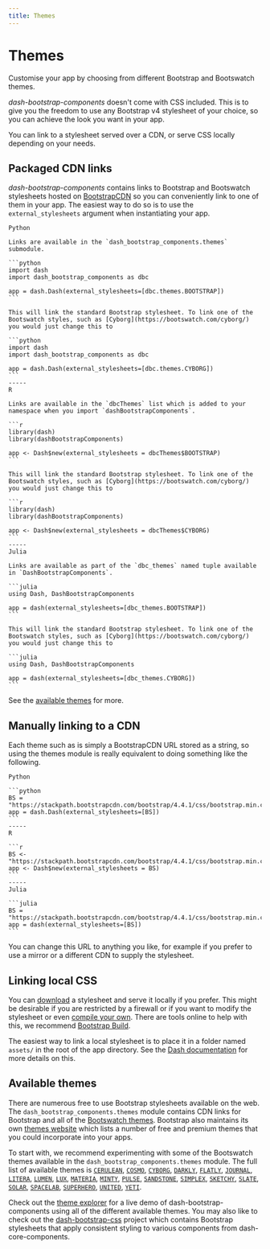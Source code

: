 ```yaml
---
title: Themes
---
```


# Themes

<p class="lead">Customise your app by choosing from different Bootstrap and Bootswatch themes.</p>

_dash-bootstrap-components_ doesn't come with CSS included. This is to give you the freedom to use any Bootstrap v4 stylesheet of your choice, so you can achieve the look you want in your app.

You can link to a stylesheet served over a CDN, or serve CSS locally depending on your needs.

## Packaged CDN links

_dash-bootstrap-components_ contains links to Bootstrap and Bootswatch stylesheets hosted on [BootstrapCDN][bootstrapcdn] so you can conveniently link to one of them in your app. The easiest way to do so is to use the `external_stylesheets` argument when instantiating your app.

~~~bootstrap-tabs
Python

Links are available in the `dash_bootstrap_components.themes` submodule.

```python
import dash
import dash_bootstrap_components as dbc

app = dash.Dash(external_stylesheets=[dbc.themes.BOOTSTRAP])
```

This will link the standard Bootstrap stylesheet. To link one of the Bootswatch styles, such as [Cyborg](https://bootswatch.com/cyborg/) you would just change this to

```python
import dash
import dash_bootstrap_components as dbc

app = dash.Dash(external_stylesheets=[dbc.themes.CYBORG])
```
-----
R

Links are available in the `dbcThemes` list which is added to your namespace when you import `dashBootstrapComponents`.

```r
library(dash)
library(dashBootstrapComponents)

app <- Dash$new(external_stylesheets = dbcThemes$BOOTSTRAP)
```

This will link the standard Bootstrap stylesheet. To link one of the Bootswatch styles, such as [Cyborg](https://bootswatch.com/cyborg/) you would just change this to

```r
library(dash)
library(dashBootstrapComponents)

app <- Dash$new(external_stylesheets = dbcThemes$CYBORG)
```
-----
Julia

Links are available as part of the `dbc_themes` named tuple available in `DashBootstrapComponents`.

```julia
using Dash, DashBootstrapComponents

app = dash(external_stylesheets=[dbc_themes.BOOTSTRAP])
```

This will link the standard Bootstrap stylesheet. To link one of the Bootswatch styles, such as [Cyborg](https://bootswatch.com/cyborg/) you would just change this to

```julia
using Dash, DashBootstrapComponents

app = dash(external_stylesheets=[dbc_themes.CYBORG])
```
~~~

See the [available themes](#available-themes) for more.

## Manually linking to a CDN

Each theme such as is simply a BootstrapCDN URL stored as a string, so using the themes module is really equivalent to doing something like the following.

~~~bootstrap-tabs
Python

```python
BS = "https://stackpath.bootstrapcdn.com/bootstrap/4.4.1/css/bootstrap.min.css"
app = dash.Dash(external_stylesheets=[BS])
```
-----
R

```r
BS <- "https://stackpath.bootstrapcdn.com/bootstrap/4.4.1/css/bootstrap.min.css"
app <- Dash$new(external_stylesheets = BS)
```
-----
Julia

```julia
BS = "https://stackpath.bootstrapcdn.com/bootstrap/4.4.1/css/bootstrap.min.css"
app = dash(external_stylesheets=[BS])
```
~~~

You can change this URL to anything you like, for example if you prefer to use a mirror or a different CDN to supply the stylesheet.

## Linking local CSS

You can [download][bootstrap-download] a stylesheet and serve it locally if you prefer. This might be desirable if you are restricted by a firewall or if you want to modify the stylesheet or even [compile your own][bootstrap-compile]. There are tools online to help with this, we recommend [Bootstrap Build](https://bootstrap.build/app).

The easiest way to link a local stylesheet is to place it in a folder named `assets/` in the root of the app directory. See the [Dash documentation][dash-docs-external] for more details on this.

<h2 id="available-themes">Available themes</h2>

There are numerous free to use Bootstrap stylesheets available on the web. The `dash_bootstrap_components.themes` module contains CDN links for Bootstrap and all of the [Bootswatch themes][bootswatch-themes]. Bootstrap also maintains its own [themes website][bootstrap-themes] which lists a number of free and premium themes that you could incorporate into your apps.

To start with, we recommend experimenting with some of the Bootswatch themes available in the `dash_bootstrap_components.themes` module. The full list of available themes is [`CERULEAN`](https://bootswatch.com/cerulean/), [`COSMO`](https://bootswatch.com/cosmo/), [`CYBORG`](https://bootswatch.com/cyborg/), [`DARKLY`](https://bootswatch.com/darkly/), [`FLATLY`](https://bootswatch.com/flatly/), [`JOURNAL`](https://bootswatch.com/journal/), [`LITERA`](https://bootswatch.com/litera/), [`LUMEN`](https://bootswatch.com/lumen/), [`LUX`](https://bootswatch.com/lux/), [`MATERIA`](https://bootswatch.com/materia/), [`MINTY`](https://bootswatch.com/minty/), [`PULSE`](https://bootswatch.com/pulse/), [`SANDSTONE`](https://bootswatch.com/sandstone/), [`SIMPLEX`](https://bootswatch.com/simplex/), [`SKETCHY`](https://bootswatch.com/sketchy/), [`SLATE`](https://bootswatch.com/slate/), [`SOLAR`](https://bootswatch.com/solar/), [`SPACELAB`](https://bootswatch.com/spacelab/), [`SUPERHERO`](https://bootswatch.com/superhero/), [`UNITED`](https://bootswatch.com/united/), [`YETI`](https://bootswatch.com/yeti/).

Check out the [theme explorer](/docs/themes/explorer/) for a live demo of dash-bootstrap-components using all of the different available themes. You may also like to check out the [dash-bootstrap-css](https://github.com/tcbegley/dash-bootstrap-css) project which contains Bootstrap stylesheets that apply consistent styling to various components from dash-core-components.

[dash-docs-external]: https://dash.plotly.com/external-resources/
[bootstrapcdn]: https://www.bootstrapcdn.com/
[bootstrap]:https://getbootstrap.com/
[bootstrap-download]: https://getbootstrap.com/docs/4.6/getting-started/download/
[bootstrap-compile]: https://getbootstrap.com/docs/4.6/getting-started/theming/
[bootstrap-themes]: https://themes.getbootstrap.com/
[bootswatch]: https://bootswatch.com/
[bootswatch-themes]: https://www.bootstrapcdn.com/bootswatch/
